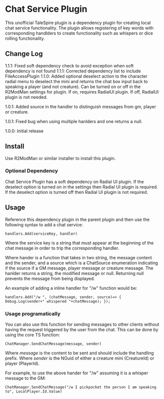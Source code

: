 # Chat Service Plugin

This unofficial TaleSpire plugin is a dependency plugin for creating local chat service functionality.
The plugin allows registering of key words with corresponding handlders to create functionality such
as whispers or dice rolling functionality.
 
## Change Log

1.1.1: Fixed soft dependency check to avoid exception when soft dependency is not found
1.1.1: Corrected dependency list to include FileAccessPlugin
1.1.0: Added optional deselect action to the character radial menu to deselect the mini and returns
       the chat box input back to speaking a player (and not creature). Can be turned on or off in
	   the R2ModMan settings for plugin. If on, requires RadialUI plugin. If off, RadialUI plugin is
	   not needed.
	   
1.0.1: Added source in the handler to distinguish messages from gm, player or creature.

1.0.1: Fixed bug when using multiple hanlders and one returns a null.

1.0.0: Initial release

## Install

Use R2ModMan or similar installer to install this plugin.

### Optional Dependency

Chat Service Plugin has a soft dependency on Radial UI plugin. If the deselect option is turned on in
the settings then Radial UI plugin is required. If the deselect option is turned off then Radial UI
plugin is not required. 
   
## Usage

Reference this dependency plugin in the parent plugin and then use the following syntax to add a chat
service:

```handlers.Add(serviceKey, handler)```

Where the service key is a string that must appear at the beginning of the chat message in order to trip
the corresponding handler.

Where hander is a function that takes in two string, the message content and the sender, and a source
which is a ChatSource enumeration indicating if the source if a GM message, player message or creature
message. The hanlder returns a string, the modified message or null. Returning null prevents the message
from being displayed.

An example of adding a inline handler for "/w" function would be:

``handlers.Add("/w ", (chatMessage, sender, source)=> { Debug.Log(sender+" whispered "+chatMessage); });``

### Usage programatically

You can also use this function for sending messages to other clients without having the request triggered
by the user from the chat. This can be done by using the core TS function:

``ChatManager.SendChatMessage(message, sender)``

Where *message* is the content to be sent and should include the handling prefix.
Where *sender* is the NGuid of either a creature mini (CreatureId) or player (PlayerId).

For example, to use the above hander for "/w" assuming it is a whisper message to the GM:

``ChatManager.SendChatMessage("/w I pickpocket the person I am speaking to", LocalPlayer.Id.Value)``

